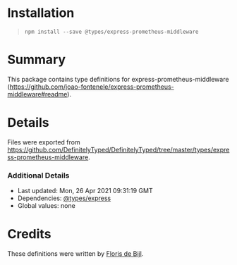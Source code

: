 # Installation
> `npm install --save @types/express-prometheus-middleware`

# Summary
This package contains type definitions for express-prometheus-middleware (https://github.com/joao-fontenele/express-prometheus-middleware#readme).

# Details
Files were exported from https://github.com/DefinitelyTyped/DefinitelyTyped/tree/master/types/express-prometheus-middleware.

### Additional Details
 * Last updated: Mon, 26 Apr 2021 09:31:19 GMT
 * Dependencies: [@types/express](https://npmjs.com/package/@types/express)
 * Global values: none

# Credits
These definitions were written by [Floris de Bijl](https://github.com/Fdebijl).
